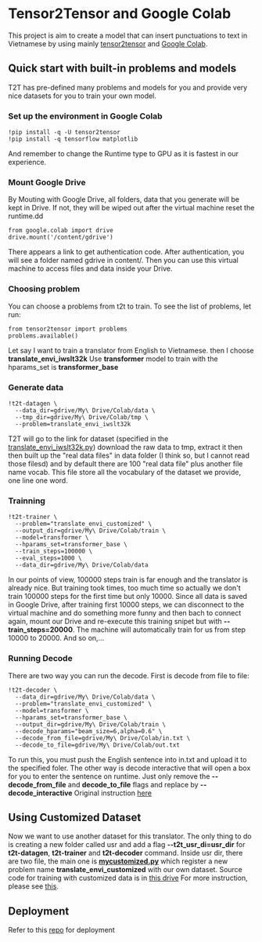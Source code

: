 # Tensor2Tensor and Google Colab
This project is aim to create a model that can insert punctuations to text in Vietnamese by using mainly [tensor2tensor](https://github.com/tensorflow/tensor2tensor) and [Google Colab](https://research.google.com/colaboratory/faq.html).
## Quick start with built-in problems and models
T2T has pre-defined many problems and models for you and provide very nice datasets for you to train your own model.
### Set up the environment in Google Colab
```
!pip install -q -U tensor2tensor 
!pip install -q tensorflow matplotlib
```
And remember to change the Runtime type to GPU as it is fastest in our experience.
### Mount Google Drive
By Mouting with Google Drive, all folders, data that you generate will be kept in Drive. If not, they will be wiped out after the virtual machine reset the runtime.dd
```
from google.colab import drive
drive.mount('/content/gdrive')
```
There appears a link to get authentication code. After authentication, you will see a folder named gdrive in content/. Then you can use this virtual machine to access files and data inside your Drive.
### Choosing problem
You can choose a problems from t2t to train. To see the list of problems, let run:
```
from tensor2tensor import problems
problems.available()
```
Let say I want to train a translator from English to Vietnamese. then I choose __translate_envi_iwslt32k__
Use __transformer__ model to train with the hparams_set is __transformer_base__
### Generate data
```
!t2t-datagen \
  --data_dir=gdrive/My\ Drive/Colab/data \
  --tmp_dir=gdrive/My\ Drive/Colab/tmp \
  --problem=translate_envi_iwslt32k
  ```
T2T will go to the link for dataset (specified in the  [translate_envi_iwslt32k.py](https://github.com/tensorflow/tensor2tensor/blob/master/tensor2tensor/data_generators/translate_envi.py)) download the raw data to tmp, extract it then then built up the "real data files" in data folder (I think so, but I cannot read those filesd) and by default there are 100 "real data file" plus another file name vocab. This file store all the vocabulary of the dataset we provide, one line one word.
### Trainning
```
!t2t-trainer \
  --problem="translate_envi_customized" \
  --output_dir=gdrive/My\ Drive/Colab/train \
  --model=transformer \
  --hparams_set=transformer_base \
  --train_steps=100000 \
  --eval_steps=1000 \
  --data_dir=gdrive/My\ Drive/Colab/data
  ```
In our points of view, 100000 steps train is far enough and the translator is already nice. But training took times, too much time so actually we don't train 100000 steps for the first time but only 10000. Since all data is saved in Google Drive, after training first 10000 steps, we can disconnect to the virtual machine and do something more funny and then bach to connect again, mount our Drive and re-execute this training snipet but with **--train_steps=20000**. The machine will automatically train for us from step 10000 to 20000. And so on,...
### Running Decode
There are two way you can run the decode. First is decode from file to file:
```
!t2t-decoder \
  --data_dir=gdrive/My\ Drive/Colab/data \
  --problem="translate_envi_customized" \
  --model=transformer \
  --hparams_set=transformer_base \
  --output_dir=gdrive/My\ Drive/Colab/train \
  --decode_hparams="beam_size=6,alpha=0.6" \
  --decode_from_file=gdrive/My\ Drive/Colab/in.txt \
  --decode_to_file=gdrive/My\ Drive/Colab/out.txt
  ```
To run this, you must push the English sentence into in.txt and upload it to the specified foler.
The other way is decode interactive that will open a box for you to enter the sentence on runtime. Just only remove the __--decode_from_file__ and __decode_to_file__ flags and replace by __--decode_interactive__
Original instruction [here](https://github.com/tensorflow/tensor2tensor/blob/master/README.md)
## Using Customized Dataset
Now we want to use another dataset for this translator. The only thing to do is creating a new folder called usr and add a flag __--t2t_usr_di=usr_dir__ for **t2t-datagen**, **t2t-trainer** and **t2t-decoder** command. Inside usr dir, there are two file, the main one is [__mycustomized.py__](https://github.com/linhhonblade/try-tensor2tensor/blob/master/custom_data/usr_example/my_customized.py) which register a new problem name __translate_envi_customized__ with our own dataset. Source code for training with customized data is in [this drive](https://drive.google.com/drive/folders/1NBh7bwgI1vAhaUKJuDisXAqDOhrgHg1J?usp=sharing)
For more instruction, please see [this](https://github.com/tensorflow/tensor2tensor/blob/master/docs/new_problem.md).

## Deployment
Refer to this [repo](https://github.com/larycoder/chatbots) for deployment
